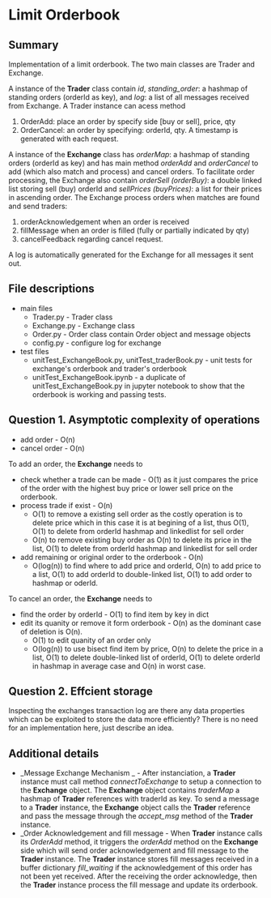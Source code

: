 # Limit Orderbook
## Summary
Implementation of a limit orderbook. The two main classes are Trader and Exchange.

A instance of the **Trader** class contain _id_, _standing_order_: a hashmap of standing orders (orderId as key), and _log_: a list of all messages received from Exchange. A Trader instance can acess method
1. OrderAdd: place an order by specify side [buy or sell], price, qty
2. OrderCancel: an order by specifying: orderId, qty.
A timestamp is generated with each request. 

A instance of the **Exchange** class has _orderMap_: a hashmap of standing orders (orderId as key) and has main method _orderAdd_ and _orderCancel_ to add (which also match and process) and cancel orders. To facilitate order processing, the Exchange also contain _orderSell (orderBuy)_: a double linked list storing sell (buy) orderId and _sellPrices (buyPrices)_: a list for their prices in ascending order. The Exchange process orders when matches are found and send traders:
1. orderAcknowledgement when an order is received
2. fillMessage when an order is filled (fully or partially indicated by qty)
3. cancelFeedback regarding cancel request. 

A log is automatically generated for the Exchange for all messages it sent out. 


## File descriptions
* main files
  * Trader.py - Trader class
  * Exchange.py - Exchange class 
  * Order.py - Order class contain Order object and message objects
  * config.py - configure log for exchange
* test files
  * unitTest_ExchangeBook.py, unitTest_traderBook.py - unit tests for exchange's orderbook and trader's orderbook
  * unitTest_ExchangeBook.ipynb - a duplicate of unitTest_ExchangeBook.py in jupyter notebook to show that the orderbook is working and passing tests. 
 

## Question 1. Asymptotic complexity of operations
- add order - O(n)
- cancel order - O(n)

To add an order, the **Exchange** needs to
* check whether a trade can be made - O(1) as it just compares the price of the order with the highest buy price or lower sell price on the orderbook. 
* process trade if exist - O(n) 
  * O(1) to remove a existing sell order as the costly operation is to delete price which in this case it is at begining of a list, thus O(1), O(1) to delete from orderId hashmap and linkedlist for sell order
  * O(n) to remove existing buy order as O(n) to delete its price in the list, O(1) to delete from orderId hashmap and linkedlist for sell order
* add remaining or original order to the orderbook - O(n) 
  * O(log(n)) to find where to add price and orderId, O(n) to add price to a list, O(1) to add orderId to double-linked list, O(1) to add order to hashmap or oderId.


To cancel an order, the **Exchange** needs to 
* find the order by orderId - O(1) to find item by key in dict
* edit its quanity or remove it form orderbook - O(n) as the dominant case of deletion is O(n).
  * O(1) to edit quanity of an order only
  * O(log(n)) to use bisect find item by price, O(n) to delete the price in a list, O(1) to delete double-linked list of orderId, O(1) to delete orderId in hashmap in average case and O(n) in worst case. 

## Question 2. Effcient storage

Inspecting the exchanges transaction log are there any data properties which can be exploited to store the data more efficiently? There is no need for an implementation here, just describe an idea.


## Additional details

- _Message Exchange Mechanism _ - After instanciation, a **Trader** instance must call method _connectToExchange_ to setup a connection to the **Exchange** object. The **Exchange** object contains _traderMap_ a hashmap of **Trader** references with traderId as key. To send a message to a **Trader** instance, the **Exchange** object calls the **Trader** reference and pass the message through the _accept_msg_ method of the **Trader** instance.
- _Order Acknowledgement and fill message - When **Trader** instance calls its _OrderAdd_ method, it triggers the _orderAdd_ method on the **Exchange** side which will send order acknowledgement and fill message to the **Trader** instance. The **Trader** instance stores fill messages received in a buffer dictionary _fill_waiting_ if the acknowledgement of this order has not been yet received. After the receiving the order acknowledge, then the **Trader** instance process the fill message and update its orderbook. 
